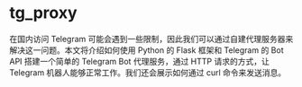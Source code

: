 # tg_proxy
在国内访问 Telegram 可能会遇到一些限制，因此我们可以通过自建代理服务器来解决这一问题。本文将介绍如何使用 Python 的 Flask 框架和 Telegram 的 Bot API 搭建一个简单的 Telegram Bot 代理服务，通过 HTTP 请求的方式，让 Telegram 机器人能够正常工作。我们还会展示如何通过 curl 命令来发送消息。
